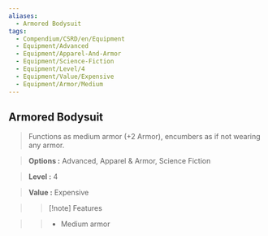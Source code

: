 ```yaml
---
aliases:
  - Armored Bodysuit
tags:
  - Compendium/CSRD/en/Equipment
  - Equipment/Advanced
  - Equipment/Apparel-And-Armor
  - Equipment/Science-Fiction
  - Equipment/Level/4
  - Equipment/Value/Expensive
  - Equipment/Armor/Medium
---
```

    
      
## Armored Bodysuit      
      
>Functions as medium armor (+2 Armor), encumbers as if not wearing any armor.      
> **Options :** Advanced, Apparel & Armor, Science Fiction      
> **Level :** 4      
> **Value :** Expensive      
>>[!note] Features      
>> - Medium armor